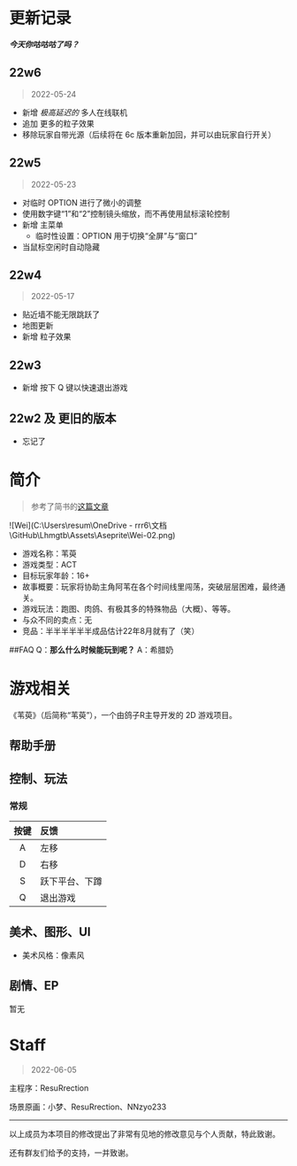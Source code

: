 # 更新记录

***今天你咕咕咕了吗？***

## 22w6

> 2022-05-24

- 新增 *极高延迟的* 多人在线联机
- 追加 更多的粒子效果
- 移除玩家自带光源（后续将在 6c 版本重新加回，并可以由玩家自行开关）

## 22w5

> 2022-05-23

- 对临时 OPTION 进行了微小的调整
- 使用数字键“1”和“2”控制镜头缩放，而不再使用鼠标滚轮控制
- 新增 主菜单
    - 临时性设置：OPTION 用于切换“全屏”与“窗口”
- 当鼠标空闲时自动隐藏

## 22w4

> 2022-05-17

- 贴近墙不能无限跳跃了
- 地图更新
- 新增 粒子效果

## 22w3

- 新增 按下 Q 键以快速退出游戏

## 22w2 及 更旧的版本

- 忘记了



# 简介

> 参考了简书的[这篇文章](https://www.jianshu.com/p/5c222373e40f)

![Wei](C:\Users\resum\OneDrive - rrr6\文档\GitHub\Lhmgtb\Assets\Aseprite\Wei-02.png)

- 游戏名称：苇萸
- 游戏类型：ACT
- 目标玩家年龄：16+
- 故事概要：玩家将协助主角阿苇在各个时间线里闯荡，突破层层困难，最终通关。
- 游戏玩法：跑图、肉鸽、有极其多的特殊物品（大概）、等等。
- 与众不同的卖点：无
- 竞品：半半半半半半成品估计22年8月就有了（笑）

##FAQ
Q：**那么什么时候能玩到呢？**
A：希腊奶


# 游戏相关

《苇萸》（后简称“苇萸”），一个由鸽子R主导开发的 2D 游戏项目。

## 帮助手册

## 控制、玩法

### 常规

|按键|反馈|
|:---:|:----|
|A|左移|
|D|右移|
|S|跃下平台、下蹲|
|Q|退出游戏|

### 

## 美术、图形、UI

- 美术风格：像素风

## 剧情、EP

暂无


# Staff

> 2022-06-05

主程序：ResuRrection

场景原画：小梦、ResuRrection、NNzyo233

****

以上成员为本项目的修改提出了非常有见地的修改意见与个人贡献，特此致谢。

还有群友们给予的支持，一并致谢。